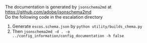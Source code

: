 The documentation is generated by `jsonschema2md` at https://github.com/adobe/jsonschema2md  
Do the following code in the escalation directory
1. Generate `escos.schema.json` by `python utility/builds_chema.py`
2. Then `jsonschema2md -d . -o ../config_information/config_documentation -h false`